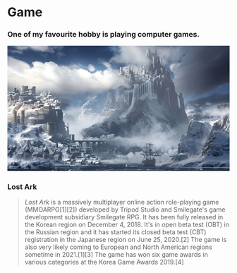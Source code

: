 # Game
### One of my favourite hobby is playing computer games.

![Lost Ark Illust](LostArk.jpg)

### **Lost Ark**
>_*Lost Ark*_  is a massively multiplayer online action role-playing game (MMOARPG[1][2]) developed by Tripod Studio and Smilegate's game development subsidiary Smilegate RPG. It has been fully released in the Korean region on December 4, 2018. It's in open beta test (OBT) in the Russian region and it has started its closed beta test (CBT) registration in the Japanese region on June 25, 2020.[2] The game is also very likely coming to European and North American regions sometime in 2021.[1][3] The game has won six game awards in various categories at the Korea Game Awards 2019.[4]
